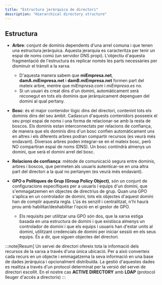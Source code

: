 ```yaml
---
title: "Estructura jeràrquica de directori"
description: "Hierarchical directory structure"
---
```


## Estructura

- **Arbre**: conjunt de dominis dependents d'una arrel comuna i que tenen una estructura jeràrquica. Aquesta jerarquia es caracteritza per tenir un espai de noms comú (un servidor DNS propi). L'objectiu d'aquesta fragmentació de l'estructura és replicar només les parts necessàries per disminuir el trànsit a la xarxa.

  - D'aquesta manera sabem que **miEmpresa.net**, **damA.miEmpresa.net** i **damB.miEmpresa.net** formen part del mateix arbre, mentre que _miEmpresa.com_ i _miEmpresa.es_ no.
  - Si un usuari és creat dins d'un domini, automàticament serà reconegut en tots els dominis que jeràrquicament depenguen del domini al qual pertany.

- **Bosc**: és el major contenidor lògic dins del directori, contenint tots els dominis dins del seu àmbit. Cadascun d'aquests contenidors posseeix el seu propi espai de noms i una forma de relacionar-se amb la resta de boscos. Els dominis estan interconnectats per relacions de confiança, de manera que els dominis dins d'un bosc confien automàticament uns en altres i els diferents arbres podran compartir recursos (es veurà més endavant).
Diversos arbres poden integrar-se en el mateix bosc, però NO compartiran espai de noms (DNS).
Un bosc contindrà almenys un domini, que serà el domini arrel del bosc.

- **Relacions de confiança**: mètode de comunicació segura entre dominis, arbres i boscos, que permeten als usuaris autenticar-se en una altra part del directori a la qual no pertanyen (es veurà més endavant).

- **GPO o Polítiques de Grup (Group Policy Object)**, són un conjunt de configuracions específiques per a usuaris i equips d'un domini, que s'emmagatzemen en objectes de directrius de grup. Quan una GPO s'aplica en un controlador de domini, tots els objectes d'aquest domini han de complir aquesta regla. L'ús és senzill i centralitzat, n'hi haurà prou amb habilitar/deshabilitar l'opció en el gestor de GPO.

  - Els requisits per utilitzar una GPO són dos, que la xarxa estiga basada en una estructura de domini i que existisca almenys un controlador de domini i que els equips i usuaris han d'estar units al domini, utilitzant credencials de domini per iniciar sessió en els seus equips. És a dir, que siguen objectes del directori.

:::note[Resum]
Un servei de directori ofereix tota la informació dels recursos de la xarxa a través d'una única ubicació. Per a això converteix cada recurs en un objecte i emmagatzema la seva informació en una base de dades jeràrquica i opcionalment distribuïda. La gestió d'aquestes dades es realitza a través d'un protocol determinat per la versió del servei de directori escollit. En el nostre cas **ACTIVE DIRECTORY** amb **LDAP** (protocol lleuger d'accés a directoris)
:::